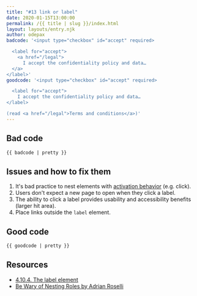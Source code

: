 ```yaml
---
title: "#13 link or label"
date: 2020-01-15T13:00:00
permalink: /{{ title | slug }}/index.html
layout: layouts/entry.njk
author: odepax
badcode: '<input type="checkbox" id="accept" required>  

  <label for="accept">
    <a href="/legal">
      I accept the confidentiality policy and data…
  </a>
</label>'
goodcode: '<input type="checkbox" id="accept" required>

  <label for="accept">
    I accept the confidentiality policy and data…
</label> 

(read <a href="/legal">Terms and conditions</a>)'
---
```



<div class="section bad">

## Bad code

```html
{{ badcode | pretty }}
```
</div>

<div class="section" id="issues">

## Issues and how to fix them

1. It's bad practice to nest elements with [activation behavior](https://www.w3.org/TR/html52/editing.html#activation-behavior) (e.g. click).
1. Users don't expect a new page to open when they click a label.
1. The ability to click a label provides usability and accessibility benefits (larger hit area).
1. Place links outside the `label` element.

</div>

<div class="section">

## Good code

```html
{{ goodcode | pretty }}
```
</div>

<div class="section">

## Resources

* [4.10.4. The label element](https://www.w3.org/TR/html52/sec-forms.html#the-label-element)
* [Be Wary of Nesting Roles by Adrian Roselli](https://adrianroselli.com/2016/12/be-wary-of-nesting-roles.html)

</div>
